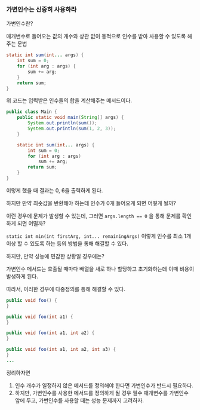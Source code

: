 ### 가변인수는 신중히 사용하라

가변인수란?

매개변수로 들어오는 값의 개수와 상관 없이 동적으로 인수를 받아 사용할 수 있도록 해주는 문법

```java
static int sum(int... args) {
    int sum = 0;
    for (int arg : args) {
        sum += arg;
    }
    return sum;
}
```

위 코드는 입력받은 인수들의 합을 계산해주는 메서드이다.

```java
public class Main {
    public static void main(String[] args) {
        System.out.println(sum());
        System.out.println(sum(1, 2, 3));
    }

    static int sum(int... args) {
        int sum = 0;
        for (int arg : args)
            sum += arg;
        return sum;
    }
}
```

이렇게 했을 때 결과는 0, 6을 출력하게 된다.

하지만 만약 최솟값을 반환해야 하는데 인수가 0개 들어오게 되면 어떻게 될까?

이런 경우에 문제가 발생할 수 있는데, 그러면 `args.length == 0` 을 통해 문제를 확인하게 되면 어떨까?

`static int min(int firstArg, int... remainingArgs)` 이렇게 인수를 최소 1개 이상 할 수 있도록 하는 등의 방법을 통해 해결할 수 있다.

하지만, 만약 성능에 민감한 상황일 경우에는?

가변인수 메서드는 호출될 때마다 배열을 새로 하나 할당하고 초기화하는데 이때 비용이 발생하게 된다.

따라서, 이러한 경우에 다중정의를 통해 해결할 수 있다.

```java
public void foo() {
}

public void foo(int a1) {
}

public void foo(int a1, int a2) {
}

public void foo(int a1, int a2, int a3) {
}
...
```

정리하자면

1. 인수 개수가 일정하지 않은 메서드를 정의해야 한다면 가변인수가 반드시 필요하다.
2. 하지만, 가변인수를 사용한 메서드를 정의하게 될 경우 필수 매개변수를 가변인수 앞에 두고, 가변인수를 사용할 때는 성능 문제까지 고려하자.
